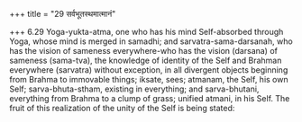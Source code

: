 +++
title = "29 सर्वभूतस्थमात्मानं"

+++
6.29 Yoga-yukta-atma, one who has his mind Self-absorbed through Yoga,
whose mind is merged in samadhi; and sarvatra-sama-darsanah, who has the
vision of sameness everywhere-who has the vision (darsana) of sameness
(sama-tva), the knowledge of identity of the Self and Brahman everywhere
(sarvatra) without exception, in all divergent objects beginning from
Brahma to immovable things; iksate, sees; atmanam, the Self, his own
Self; sarva-bhuta-stham, existing in everything; and sarva-bhutani,
everything from Brahma to a clump of grass; unified atmani, in his Self.
The fruit of this realization of the unity of the Self is being stated:
